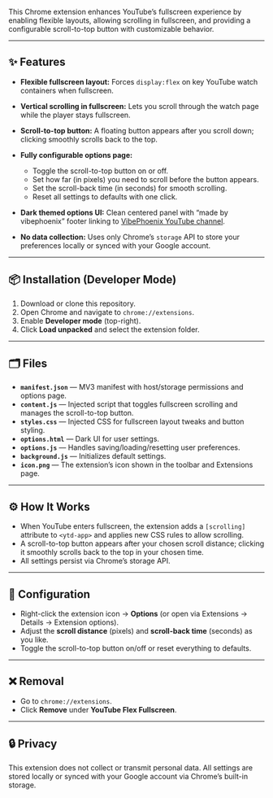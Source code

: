 

This Chrome extension enhances YouTube’s fullscreen experience by enabling flexible layouts, allowing scrolling in fullscreen, and providing a configurable scroll-to-top button with customizable behavior.

---

## ✨ Features

* **Flexible fullscreen layout:** Forces `display:flex` on key YouTube watch containers when fullscreen.
* **Vertical scrolling in fullscreen:** Lets you scroll through the watch page while the player stays fullscreen.
* **Scroll-to-top button:** A floating button appears after you scroll down; clicking smoothly scrolls back to the top.
* **Fully configurable options page:**

  * Toggle the scroll-to-top button on or off.
  * Set how far (in pixels) you need to scroll before the button appears.
  * Set the scroll-back time (in seconds) for smooth scrolling.
  * Reset all settings to defaults with one click.
* **Dark themed options UI:** Clean centered panel with “made by vibephoenix” footer linking to [VibePhoenix YouTube channel](https://www.youtube.com/@VibePhoenix).
* **No data collection:** Uses only Chrome’s `storage` API to store your preferences locally or synced with your Google account.

---

## 📦 Installation (Developer Mode)

1. Download or clone this repository.
2. Open Chrome and navigate to `chrome://extensions`.
3. Enable **Developer mode** (top-right).
4. Click **Load unpacked** and select the extension folder.

---

## 🗂 Files

* **`manifest.json`** — MV3 manifest with host/storage permissions and options page.
* **`content.js`** — Injected script that toggles fullscreen scrolling and manages the scroll-to-top button.
* **`styles.css`** — Injected CSS for fullscreen layout tweaks and button styling.
* **`options.html`** — Dark UI for user settings.
* **`options.js`** — Handles saving/loading/resetting user preferences.
* **`background.js`** — Initializes default settings.
* **`icon.png`** — The extension’s icon shown in the toolbar and Extensions page.

---

## ⚙️ How It Works

* When YouTube enters fullscreen, the extension adds a `[scrolling]` attribute to `<ytd-app>` and applies new CSS rules to allow scrolling.
* A scroll-to-top button appears after your chosen scroll distance; clicking it smoothly scrolls back to the top in your chosen time.
* All settings persist via Chrome’s storage API.

---

## 🔧 Configuration

* Right-click the extension icon → **Options** (or open via Extensions → Details → Extension options).
* Adjust the **scroll distance** (pixels) and **scroll-back time** (seconds) as you like.
* Toggle the scroll-to-top button on/off or reset everything to defaults.

---

## ❌ Removal

* Go to `chrome://extensions`.
* Click **Remove** under **YouTube Flex Fullscreen**.

---

## 🔒 Privacy

This extension does not collect or transmit personal data. All settings are stored locally or synced with your Google account via Chrome’s built-in storage.

